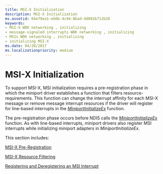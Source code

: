 ```yaml
---
title: MSI-X Initialization
description: MSI-X Initialization
ms.assetid: 64e79ea1-eb6b-4c94-8bad-dd892b712b28
keywords:
- MSI-X WDK networking , initializing
- message-signaled interrupts WDK networking , initializing
- MSIs WDK networking , initializing
- initializing MSI-X
ms.date: 04/20/2017
ms.localizationpriority: medium
---
```


# MSI-X Initialization





To support MSI-X, MSI initialization requires a pre-registration phase in which the miniport driver establishes a function that filters resource-requirements. This function can change the interrupt affinity for each MSI-X message or remove message interrupt resources if the driver will register for line-based interrupts in the [*MiniportInitializeEx*](https://docs.microsoft.com/windows-hardware/drivers/ddi/ndis/nc-ndis-miniport_initialize) function.

The pre-registration phase occurs before NDIS calls the [*MiniportInitializeEx*](https://docs.microsoft.com/windows-hardware/drivers/ddi/ndis/nc-ndis-miniport_initialize) function. As with line-based interrupts, miniport drivers also register MSI interrupts while initializing miniport adapters in *MiniportInitializeEx*.

This section includes:

[MSI-X Pre-Registration](msi-x-pre-registration.md)

[MSI-X Resource Filtering](msi-x-resource-filtering.md)

[Registering and Deregistering an MSI Interrupt](registering-and-deregistering-an-msi-interrupt.md)

 

 





